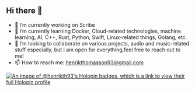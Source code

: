 ## Hi there 👋

- 🔭 I’m currently working on Scribe
- 🌱 I’m currently learning Docker, Cloud-related technologies, machine learning, AI, C++, Rust, Python, Swift, Linux-related things, Golang, etc. 
- 👯 I’m looking to collaborate on various projects, audio and music-related stuff especially, but I am open for everything,feel free to reach out to me!
- 📫 How to reach me: henrikthomasson93@gmail.com

[![An image of @henrikth93's Holopin badges, which is a link to view their full Holopin profile](https://holopin.me/henrikth93)](https://holopin.io/@henrikth93)
